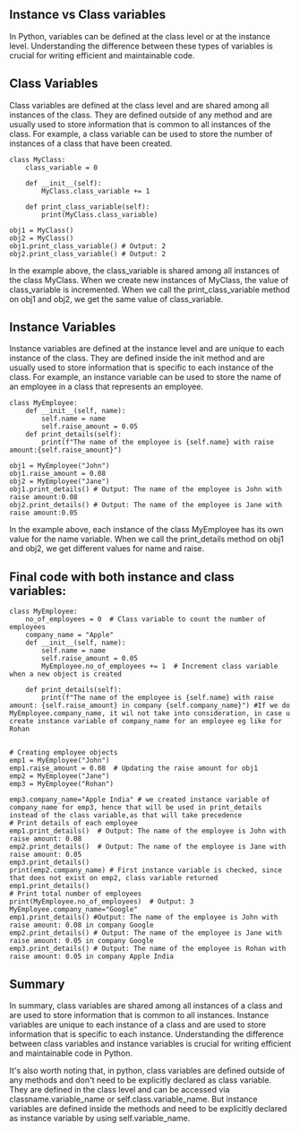 ## Instance vs Class variables
In Python, variables can be defined at the class level or at the instance level. Understanding the difference between these types of variables is crucial for writing efficient and maintainable code.

## Class Variables
Class variables are defined at the class level and are shared among all instances of the class. They are defined outside of any method and are usually used to store information that is common to all instances of the class. For example, a class variable can be used to store the number of instances of a class that have been created.
```
class MyClass:
    class_variable = 0
    
    def __init__(self):
        MyClass.class_variable += 1
        
    def print_class_variable(self):
        print(MyClass.class_variable)
        
obj1 = MyClass()
obj2 = MyClass()
obj1.print_class_variable() # Output: 2
obj2.print_class_variable() # Output: 2
```
In the example above, the class_variable is shared among all instances of the class MyClass. When we create new instances of MyClass, the value of class_variable is incremented. When we call the print_class_variable method on obj1 and obj2, we get the same value of class_variable.

## Instance Variables
Instance variables are defined at the instance level and are unique to each instance of the class. They are defined inside the init method and are usually used to store information that is specific to each instance of the class. For example, an instance variable can be used to store the name of an employee in a class that represents an employee.
```
class MyEmployee:
    def __init__(self, name):
        self.name = name
        self.raise_amount = 0.05
    def print_details(self):
        print(f"The name of the employee is {self.name} with raise amount:{self.raise_amount}")
        
obj1 = MyEmployee("John")
obj1.raise_amount = 0.08
obj2 = MyEmployee("Jane")
obj1.print_details() # Output: The name of the employee is John with raise amount:0.08
obj2.print_details() # Output: The name of the employee is Jane with raise amount:0.05
```
In the example above, each instance of the class MyEmployee has its own value for the name variable. When we call the print_details method on obj1 and obj2, we get different values for name and raise.

## Final code with both instance and class variables:
```
class MyEmployee:
    no_of_employees = 0  # Class variable to count the number of employees
    company_name = "Apple"
    def __init__(self, name):
        self.name = name
        self.raise_amount = 0.05
        MyEmployee.no_of_employees += 1  # Increment class variable when a new object is created

    def print_details(self):
        print(f"The name of the employee is {self.name} with raise amount: {self.raise_amount} in company {self.company_name}") #If we do MyEmployee.company_name, it wil not take into consideration, in case u create instance variable of company_name for an employee eg like for Rohan


# Creating employee objects
emp1 = MyEmployee("John")
emp1.raise_amount = 0.08  # Updating the raise amount for obj1
emp2 = MyEmployee("Jane")
emp3 = MyEmployee("Rohan")

emp3.company_name="Apple India" # we created instance variable of company_name for emp3, hence that will be used in print_details instead of the class variable,as that will take precedence
# Print details of each employee
emp1.print_details()  # Output: The name of the employee is John with raise amount: 0.08
emp2.print_details()  # Output: The name of the employee is Jane with raise amount: 0.05
emp3.print_details()
print(emp2.company_name) # First instance variable is checked, since that does not exist on emp2, class variable returned
emp1.print_details()
# Print total number of employees
print(MyEmployee.no_of_employees)  # Output: 3
MyEmployee.company_name="Google" 
emp1.print_details() #Output: The name of the employee is John with raise amount: 0.08 in company Google
emp2.print_details() # Output: The name of the employee is Jane with raise amount: 0.05 in company Google
emp3.print_details() # Output: The name of the employee is Rohan with raise amount: 0.05 in company Apple India

```


## Summary
In summary, class variables are shared among all instances of a class and are used to store information that is common to all instances. Instance variables are unique to each instance of a class and are used to store information that is specific to each instance. Understanding the difference between class variables and instance variables is crucial for writing efficient and maintainable code in Python.

It's also worth noting that, in python, class variables are defined outside of any methods and don't need to be explicitly declared as class variable. They are defined in the class level and can be accessed via classname.variable_name or self.class.variable_name. But instance variables are defined inside the methods and need to be explicitly declared as instance variable by using self.variable_name.
